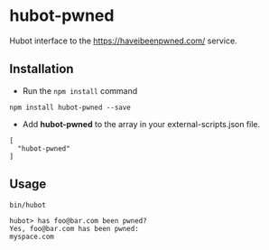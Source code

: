 hubot-pwned
================

Hubot interface to the https://haveibeenpwned.com/ service.
## Installation


* Run the ```npm install``` command

```
npm install hubot-pwned --save
```

* Add **hubot-pwned** to the array in your external-scripts.json file.

```
[
  "hubot-pwned"
]
```

## Usage

```
bin/hubot

hubot> has foo@bar.com been pwned?
Yes, foo@bar.com has been pwned:
myspace.com
```
